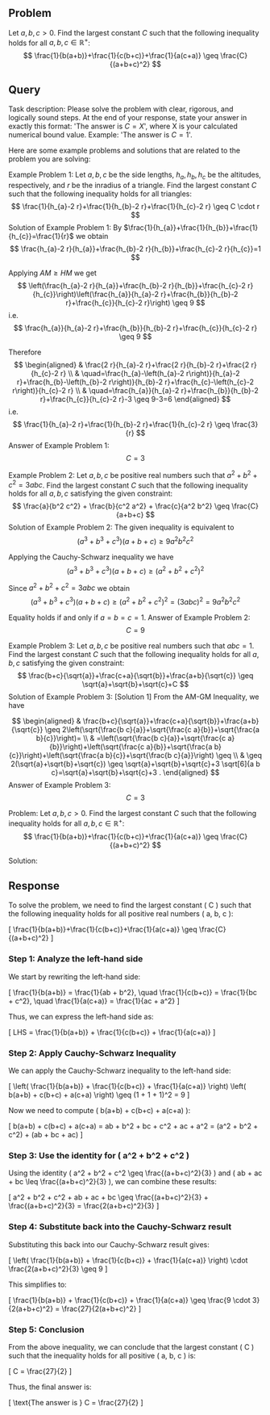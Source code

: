 ## Problem

Let $a, b, c > 0$. Find the largest constant $C$ such that the following inequality holds for all $a, b, c \in \mathbb{R}^{+}$:
$$
\frac{1}{b(a+b)}+\frac{1}{c(b+c)}+\frac{1}{a(c+a)} \geq \frac{C}{(a+b+c)^2}
$$

## Query

Task description: Please solve the problem with clear, rigorous, and logically sound steps. At the end of your response, state your answer in exactly this format: 'The answer is $C=X$', where X is your calculated numerical bound value. Example: 'The answer is $C=1$'.

Here are some example problems and solutions that are related to the problem you are solving:

Example Problem 1: Let $a, b, c$ be the side lengths, $h_{a}, h_{b}, h_{c}$ be the altitudes, respectively, and $r$ be the inradius of a triangle. Find the largest constant $C$ such that the following inequality holds for all triangles:
$$
\frac{1}{h_{a}-2 r}+\frac{1}{h_{b}-2 r}+\frac{1}{h_{c}-2 r} \geq C \cdot r
$$
Solution of Example Problem 1: By $\frac{1}{h_{a}}+\frac{1}{h_{b}}+\frac{1}{h_{c}}=\frac{1}{r}$ we obtain
$$
\frac{h_{a}-2 r}{h_{a}}+\frac{h_{b}-2 r}{h_{b}}+\frac{h_{c}-2 r}{h_{c}}=1
$$

Applying $A M \geq H M$ we get
$$
\left(\frac{h_{a}-2 r}{h_{a}}+\frac{h_{b}-2 r}{h_{b}}+\frac{h_{c}-2 r}{h_{c}}\right)\left(\frac{h_{a}}{h_{a}-2 r}+\frac{h_{b}}{h_{b}-2 r}+\frac{h_{c}}{h_{c}-2 r}\right) \geq 9
$$
i.e.
$$
\frac{h_{a}}{h_{a}-2 r}+\frac{h_{b}}{h_{b}-2 r}+\frac{h_{c}}{h_{c}-2 r} \geq 9
$$

Therefore
$$
\begin{aligned}
& \frac{2 r}{h_{a}-2 r}+\frac{2 r}{h_{b}-2 r}+\frac{2 r}{h_{c}-2 r} \\
& \quad=\frac{h_{a}-\left(h_{a}-2 r\right)}{h_{a}-2 r}+\frac{h_{b}-\left(h_{b}-2 r\right)}{h_{b}-2 r}+\frac{h_{c}-\left(h_{c}-2 r\right)}{h_{c}-2 r} \\
& \quad=\frac{h_{a}}{h_{a}-2 r}+\frac{h_{b}}{h_{b}-2 r}+\frac{h_{c}}{h_{c}-2 r}-3 \geq 9-3=6
\end{aligned}
$$
i.e.
$$
\frac{1}{h_{a}-2 r}+\frac{1}{h_{b}-2 r}+\frac{1}{h_{c}-2 r} \geq \frac{3}{r}
$$
Answer of Example Problem 1: $$C = 3$$

Example Problem 2: Let $a, b, c$ be positive real numbers such that $a^2 + b^2 + c^2 = 3abc$. Find the largest constant $C$ such that the following inequality holds for all $a, b, c$ satisfying the given constraint:
$$
\frac{a}{b^2 c^2} + \frac{b}{c^2 a^2} + \frac{c}{a^2 b^2} \geq \frac{C}{a+b+c}
$$
Solution of Example Problem 2: The given inequality is equivalent to
$$
\left(a^{3}+b^{3}+c^{3}\right)(a+b+c) \geq 9 a^{2} b^{2} c^{2}
$$

Applying the Cauchy-Schwarz inequality we have
$$
\left(a^{3}+b^{3}+c^{3}\right)(a+b+c) \geq\left(a^{2}+b^{2}+c^{2}\right)^{2}
$$

Since $a^{2}+b^{2}+c^{2}=3 a b c$ we obtain
$$
\left(a^{3}+b^{3}+c^{3}\right)(a+b+c) \geq\left(a^{2}+b^{2}+c^{2}\right)^{2}=(3 a b c)^{2}=9 a^{2} b^{2} c^{2}
$$

Equality holds if and only if $a=b=c=1$.
Answer of Example Problem 2: $$C = 9$$

Example Problem 3: Let $a, b, c$ be positive real numbers such that $a b c = 1$. Find the largest constant $C$ such that the following inequality holds for all $a, b, c$ satisfying the given constraint:
$$
\frac{b+c}{\sqrt{a}}+\frac{c+a}{\sqrt{b}}+\frac{a+b}{\sqrt{c}} \geq \sqrt{a}+\sqrt{b}+\sqrt{c}+C
$$
Solution of Example Problem 3: [Solution 1]
From the AM-GM Inequality, we have

$$
\begin{aligned}
& \frac{b+c}{\sqrt{a}}+\frac{c+a}{\sqrt{b}}+\frac{a+b}{\sqrt{c}} \geq 2\left(\sqrt{\frac{b c}{a}}+\sqrt{\frac{c a}{b}}+\sqrt{\frac{a b}{c}}\right)= \\
& =\left(\sqrt{\frac{b c}{a}}+\sqrt{\frac{c a}{b}}\right)+\left(\sqrt{\frac{c a}{b}}+\sqrt{\frac{a b}{c}}\right)+\left(\sqrt{\frac{a b}{c}}+\sqrt{\frac{b c}{a}}\right) \geq \\
& \geq 2(\sqrt{a}+\sqrt{b}+\sqrt{c}) \geq \sqrt{a}+\sqrt{b}+\sqrt{c}+3 \sqrt[6]{a b c}=\sqrt{a}+\sqrt{b}+\sqrt{c}+3 .
\end{aligned}
$$
Answer of Example Problem 3: $$C = 3$$


Problem: Let $a, b, c > 0$. Find the largest constant $C$ such that the following inequality holds for all $a, b, c \in \mathbb{R}^{+}$:
$$
\frac{1}{b(a+b)}+\frac{1}{c(b+c)}+\frac{1}{a(c+a)} \geq \frac{C}{(a+b+c)^2}
$$

Solution:

## Response

To solve the problem, we need to find the largest constant \( C \) such that the following inequality holds for all positive real numbers \( a, b, c \):

\[
\frac{1}{b(a+b)}+\frac{1}{c(b+c)}+\frac{1}{a(c+a)} \geq \frac{C}{(a+b+c)^2}
\]

### Step 1: Analyze the left-hand side

We start by rewriting the left-hand side:

\[
\frac{1}{b(a+b)} = \frac{1}{ab + b^2}, \quad \frac{1}{c(b+c)} = \frac{1}{bc + c^2}, \quad \frac{1}{a(c+a)} = \frac{1}{ac + a^2}
\]

Thus, we can express the left-hand side as:

\[
LHS = \frac{1}{b(a+b)} + \frac{1}{c(b+c)} + \frac{1}{a(c+a)}
\]

### Step 2: Apply Cauchy-Schwarz Inequality

We can apply the Cauchy-Schwarz inequality to the left-hand side:

\[
\left( \frac{1}{b(a+b)} + \frac{1}{c(b+c)} + \frac{1}{a(c+a)} \right) \left( b(a+b) + c(b+c) + a(c+a) \right) \geq (1 + 1 + 1)^2 = 9
\]

Now we need to compute \( b(a+b) + c(b+c) + a(c+a) \):

\[
b(a+b) + c(b+c) + a(c+a) = ab + b^2 + bc + c^2 + ac + a^2 = (a^2 + b^2 + c^2) + (ab + bc + ac)
\]

### Step 3: Use the identity for \( a^2 + b^2 + c^2 \)

Using the identity \( a^2 + b^2 + c^2 \geq \frac{(a+b+c)^2}{3} \) and \( ab + ac + bc \leq \frac{(a+b+c)^2}{3} \), we can combine these results:

\[
a^2 + b^2 + c^2 + ab + ac + bc \geq \frac{(a+b+c)^2}{3} + \frac{(a+b+c)^2}{3} = \frac{2(a+b+c)^2}{3}
\]

### Step 4: Substitute back into the Cauchy-Schwarz result

Substituting this back into our Cauchy-Schwarz result gives:

\[
\left( \frac{1}{b(a+b)} + \frac{1}{c(b+c)} + \frac{1}{a(c+a)} \right) \cdot \frac{2(a+b+c)^2}{3} \geq 9
\]

This simplifies to:

\[
\frac{1}{b(a+b)} + \frac{1}{c(b+c)} + \frac{1}{a(c+a)} \geq \frac{9 \cdot 3}{2(a+b+c)^2} = \frac{27}{2(a+b+c)^2}
\]

### Step 5: Conclusion

From the above inequality, we can conclude that the largest constant \( C \) such that the inequality holds for all positive \( a, b, c \) is:

\[
C = \frac{27}{2}
\]

Thus, the final answer is:

\[
\text{The answer is } C = \frac{27}{2}
\]